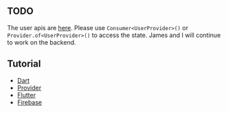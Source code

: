 ## TODO
The user apis are [here](lib/provider/user_provider.dart). Please use `Consumer<UserProvider>()` or `Provider.of<UserProvider>()` to access the state. James and I will continue to work on the backend.

## Tutorial
- [Dart](https://dart.dev/language)
- [Provider](https://docs.flutter.dev/data-and-backend/state-mgmt/simple)
- [Flutter](https://codelabs.developers.google.com/codelabs/flutter-codelab-first)
- [Firebase](https://firebase.google.com/codelabs/firebase-get-to-know-flutter)
